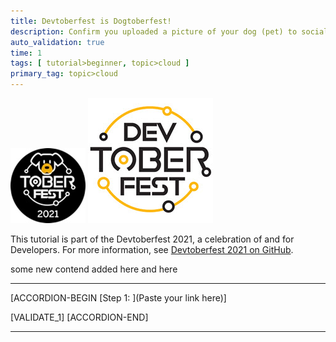 ```yaml
---
title: Devtoberfest is Dogtoberfest!
description: Confirm you uploaded a picture of your dog (pet) to social media for Dogtoberfest.
auto_validation: true
time: 1
tags: [ tutorial>beginner, topic>cloud ]
primary_tag: topic>cloud
---
```


![Dogtoberfest](Dogtoberfest.jpg)
![Devtoberfest](Devtoberfest.jpg)

This tutorial is part of the Devtoberfest 2021, a celebration of and for Developers. For more information, see [Devtoberfest 2021 on GitHub](https://github.com/SAP-samples/devtoberfest-2021).

some new contend added here and here

---

[ACCORDION-BEGIN [Step 1: ](Paste your link here)]




[VALIDATE_1]
[ACCORDION-END]

---

